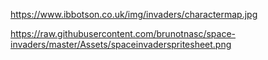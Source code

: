 https://www.ibbotson.co.uk/img/invaders/charactermap.jpg

https://raw.githubusercontent.com/brunotnasc/space-invaders/master/Assets/spaceinvaderspritesheet.png
